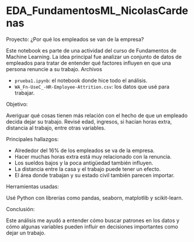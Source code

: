 # EDA_FundamentosML_NicolasCardenas

Proyecto: ¿Por qué los empleados se van de la empresa?

Este notebook es parte de una actividad del curso de Fundamentos de Machine Learning. La idea principal fue analizar un conjunto de datos de empleados para tratar de entender qué factores influyen en que una persona renuncie a su trabajo.
Archivos

- `prueba1.ipynb`: el notebook donde hice todo el análisis.
- `WA_Fn-UseC_-HR-Employee-Attrition.csv`: los datos que usé para trabajar.

Objetivo:

Averiguar qué cosas tienen más relación con el hecho de que un empleado decida dejar su trabajo. Revisé edad, ingresos, si hacían horas extra, distancia al trabajo, entre otras variables.

Principales hallazgos:

- Alrededor del 16% de los empleados se va de la empresa.
- Hacer muchas horas extra está muy relacionado con la renuncia.
- Los sueldos bajos y la poca antigüedad también influyen.
- La distancia entre la casa y el trabajo puede tener un efecto.
- El área donde trabajan y su estado civil también parecen importar.

Herramientas usadas:

Usé Python con librerías como pandas, seaborn, matplotlib y scikit-learn.

Conclusión:

Este análisis me ayudó a entender cómo buscar patrones en los datos y cómo algunas variables pueden influir en decisiones importantes como dejar un trabajo.

